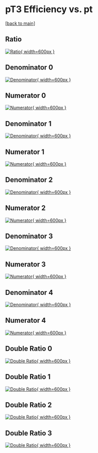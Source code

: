 # pT3 Efficiency vs. pt

[[back to main](./)]



## Ratio

[![Ratio](../mtv/var/pT3_loweta_211_0_eff_pt.png){ width=600px }](../mtv/var/pT3_loweta_211_0_eff_pt.pdf)

## Denominator 0

[![Denominator](../mtv/den/pT3_loweta_211_0_eff_pt_den0.png){ width=600px }](../mtv/den/pT3_loweta_211_0_eff_pt_den0.pdf)

## Numerator 0

[![Numerator](../mtv/num/pT3_loweta_211_0_eff_pt_num0.png){ width=600px }](../mtv/num/pT3_loweta_211_0_eff_pt_num0.pdf)

## Denominator 1

[![Denominator](../mtv/den/pT3_loweta_211_0_eff_pt_den1.png){ width=600px }](../mtv/den/pT3_loweta_211_0_eff_pt_den1.pdf)

## Numerator 1

[![Numerator](../mtv/num/pT3_loweta_211_0_eff_pt_num1.png){ width=600px }](../mtv/num/pT3_loweta_211_0_eff_pt_num1.pdf)

## Denominator 2

[![Denominator](../mtv/den/pT3_loweta_211_0_eff_pt_den2.png){ width=600px }](../mtv/den/pT3_loweta_211_0_eff_pt_den2.pdf)

## Numerator 2

[![Numerator](../mtv/num/pT3_loweta_211_0_eff_pt_num2.png){ width=600px }](../mtv/num/pT3_loweta_211_0_eff_pt_num2.pdf)

## Denominator 3

[![Denominator](../mtv/den/pT3_loweta_211_0_eff_pt_den3.png){ width=600px }](../mtv/den/pT3_loweta_211_0_eff_pt_den3.pdf)

## Numerator 3

[![Numerator](../mtv/num/pT3_loweta_211_0_eff_pt_num3.png){ width=600px }](../mtv/num/pT3_loweta_211_0_eff_pt_num3.pdf)

## Denominator 4

[![Denominator](../mtv/den/pT3_loweta_211_0_eff_pt_den4.png){ width=600px }](../mtv/den/pT3_loweta_211_0_eff_pt_den4.pdf)

## Numerator 4

[![Numerator](../mtv/num/pT3_loweta_211_0_eff_pt_num4.png){ width=600px }](../mtv/num/pT3_loweta_211_0_eff_pt_num4.pdf)

## Double Ratio 0

[![Double Ratio](../mtv/ratio/pT3_loweta_211_0_eff_pt_ratio0.png){ width=600px }](../mtv/ratio/pT3_loweta_211_0_eff_pt_ratio0.pdf)

## Double Ratio 1

[![Double Ratio](../mtv/ratio/pT3_loweta_211_0_eff_pt_ratio1.png){ width=600px }](../mtv/ratio/pT3_loweta_211_0_eff_pt_ratio1.pdf)

## Double Ratio 2

[![Double Ratio](../mtv/ratio/pT3_loweta_211_0_eff_pt_ratio2.png){ width=600px }](../mtv/ratio/pT3_loweta_211_0_eff_pt_ratio2.pdf)

## Double Ratio 3

[![Double Ratio](../mtv/ratio/pT3_loweta_211_0_eff_pt_ratio3.png){ width=600px }](../mtv/ratio/pT3_loweta_211_0_eff_pt_ratio3.pdf)

